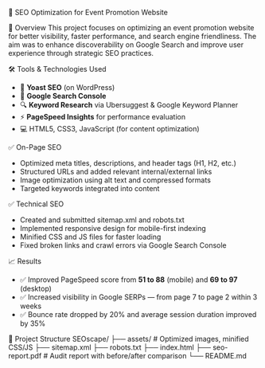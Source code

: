  🚀 SEO Optimization for Event Promotion Website

 📌 Overview
This project focuses on optimizing an event promotion website for better visibility, faster performance, and search engine friendliness. The aim was to enhance discoverability on Google Search and improve user experience through strategic SEO practices.

 🛠️ Tools & Technologies Used
- 🧠 **Yoast SEO** (on WordPress)
- 🧰 **Google Search Console**
- 🔍 **Keyword Research** via Ubersuggest & Google Keyword Planner
- ⚡ **PageSpeed Insights** for performance evaluation
- 💻 HTML5, CSS3, JavaScript (for content optimization)

✅ On-Page SEO
- Optimized meta titles, descriptions, and header tags (H1, H2, etc.)
- Structured URLs and added relevant internal/external links
- Image optimization using alt text and compressed formats
- Targeted keywords integrated into content

 ✅ Technical SEO
- Created and submitted sitemap.xml and robots.txt
- Implemented responsive design for mobile-first indexing
- Minified CSS and JS files for faster loading
- Fixed broken links and crawl errors via Google Search Console

 📈 Results
- ✅ Improved PageSpeed score from **51 to 88** (mobile) and **69 to 97** (desktop)
- ✅ Increased visibility in Google SERPs — from page 7 to page 2 within 3 weeks
- ✅ Bounce rate dropped by 20% and average session duration improved by 35%

📁 Project Structure
SEOscape/
├── assets/ # Optimized images, minified CSS/JS
├── sitemap.xml
├── robots.txt
├── index.html
├── seo-report.pdf # Audit report with before/after comparison
└── README.md
